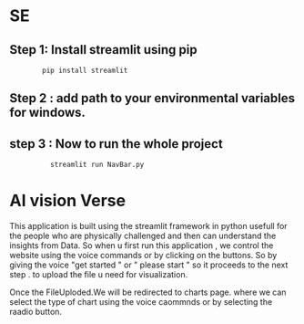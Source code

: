 # SE

## Step 1: Install streamlit using pip 
            pip install streamlit 

## Step 2 : add path to your environmental variables for windows. 

## step 3 :  Now to run the whole project 
              streamlit run NavBar.py

# AI vision Verse 
This application is built using the streamlit framework in python usefull for the people who are physically challenged and then can understand the insights from Data. 
So when u first run this application , we control the website using the voice commands or by clicking on the buttons. So by giving the voice "get started " or " please start " so it proceeds
to the next step . to upload the file u need for visualization. 

Once the FileUploded.We will be redirected to charts page. where we can select the type of chart using the voice caommnds or by selecting the raadio button. 



